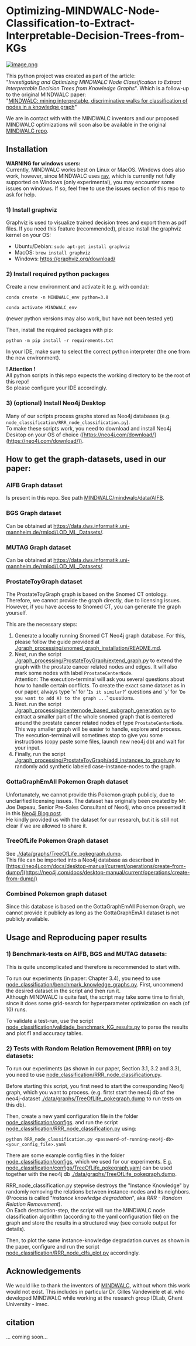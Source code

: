 # Optimizing-MINDWALC-Node-Classification-to-Extract-Interpretable-Decision-Trees-from-KGs

[![image.png](./title-img.png)](./title-img.png) 

This python project was created as part of the article: \
"_Investigating and Optimizing MINDWALC Node Classification to Extract Interpretable Decision Trees from Knowledge Graphs_".
Which is a follow-up to the original MINDWALC paper: \
"[MINDWALC: mining interpretable, discriminative walks for classification of nodes in a knowledge graph](https://bmcmedinformdecismak.biomedcentral.com/articles/10.1186/s12911-020-01134-w)"

We are in contact with with the MINDWALC inventors and our proposed MINDWALC optimizations will 
soon also be available in the original [MINDWALC repo](https://github.com/predict-idlab/MINDWALC). 

## Installation

**WARNING for windows users:** \
Currently, MINDWALC works best on Linux or MacOS. 
Windows does also work, however, since MINDWALC uses [ray](https://docs.ray.io/en/latest/ray-overview/installation.html), 
which is currently not fully supported on Windows (only experimental), you may encounter some issues on windows. 
If so, feel free to use the issues section of this repo to ask for help.

### 1) Install graphviz

Graphviz is used to visualize trained decision trees and export them as pdf files. 
If you need this feature (recommended), please install the graphviz kernel on your OS:

- Ubuntu/Debian: `sudo apt-get install graphviz`
- MacOS: `brew install graphviz`
- Windows: https://graphviz.org/download/

### 2) Install required python packages

Create a new environment and activate it (e.g. with conda):

```
conda create -n MINDWALC_env python=3.8
```
```
conda activate MINDWALC_env
```
(newer python versions may also work, but have not been tested yet)

Then, install the required packages with pip:

```
python -m pip install -r requirements.txt
```

In your IDE, make sure to select the correct python interpreter (the one from the new environment).

**! Attention !** \
All python scripts in this repo expects the working directory to be the root of this repo! \
So please configure your IDE accordingly.

### 3) (optional) Install Neo4j Desktop

Many of our scripts process graphs stored as Neo4j databases (e.g. `node_classification/RRR_node_classification.py`).\
To make these scripts work, you need to download and install Neo4j Desktop on your OS of choice ([https://neo4j.com/download/](https://neo4j.com/download/)).

## How to get the graph-datasets, used in our paper:

### AIFB Graph dataset
Is present in this repo. See path [MINDWALC/mindwalc/data/AIFB](MINDWALC/mindwalc/data/AIFB).

### BGS Graph dataset
Can be obtained at https://data.dws.informatik.uni-mannheim.de/rmlod/LOD_ML_Datasets/. 

### MUTAG Graph dataset
Can be obtained at https://data.dws.informatik.uni-mannheim.de/rmlod/LOD_ML_Datasets/. 

### ProstateToyGraph dataset

The ProstateToyGraph graph is based on the Snomed CT ontology. Therefore, we cannot provide the graph directly, due to licensing issues.
However, if you have access to Snomed CT, you can generate the graph yourself.

This are the necessary steps:
1. Generate a locally running Snomed CT Neo4j graph database. For this, please follow the guide provided at [./graph_processing/snomed_graph_installation/README.md](./graph_processing/snomed_graph_installation/README.md).
2. Next, run the script [./graph_processing/ProstateToyGraph/extend_graph.py](./graph_processing/ProstateToyGraph/extend_graph.py) to extend the graph with the prostate cancer related nodes and edges. It will also mark some nodes with label `ProstateCenterNode`. \
Attention: The execution-terminal will ask you several questions about how to handle certain conflicts. To create the exact same dataset as in our paper, always type '`n`' for '`Is it similar?`' questions and '`y`' for '`Do you want to add A) to the graph ...`' questions.
3. Next. run the script [./graph_processing/centernode_based_subgraph_generation.py](./graph_processing/centernode_based_subgraph_generation.py) to extract a smaller part of the whole snomed graph that is centered around the prostate cancer related nodes of type `ProstateCenterNode`. \
This way smaller graph will be easier to handle, explore and process. \
The execution-terminal will sometimes stop to give you some instructions (copy paste some files, launch new neo4j db) and wait for your input.
4. Finally, run the script [./graph_processing/ProstateToyGraph/add_instances_to_graph.py](./graph_processing/ProstateToyGraph/add_instances_to_graph.py) to randomly add synthetic labeled case-instance-nodes to the graph.

### GottaGraphEmAll Pokemon Graph dataset
Unfortunately, we cannot provide this Pokemon graph publicly, due to unclarified licensing issues. 
The dataset has originally been created by Mr. Joe Depeau, Senior Pre-Sales Consultant of Neo4j, who once presented it in this [Neo4j Blog post](https://neo4j.com/blog/pokegraph-gotta-graph-em-all/). \
He kindly provided us with the dataset for our research, but it is still not clear if we are allowed to share it.

### TreeOfLife Pokemon Graph dataset
See  [./data/graphs/TreeOfLife_pokegraph.dump](./data/graphs/TreeOfLife_pokegraph.dump). \
This file can be imported into a Neo4j database as described in [https://neo4j.com/docs/desktop-manual/current/operations/create-from-dump/](https://neo4j.com/docs/desktop-manual/current/operations/create-from-dump/)

### Combined Pokemon graph dataset
Since this database is based on the GottaGraphEmAll Pokemon Graph, we cannot provide it publicly 
as long as the GottaGraphEmAll dataset is not publicly available.

## Usage and Reproducing paper results

### 1) Benchmark-tests on AIFB, BGS and MUTAG datasets:

This is quite uncomplicated and therefore is recommended to start with. 

To run our experiments (in paper: Chapter 3.4), you need to use [node_classification/benchmark_knowledge_graphs.py](node_classification/benchmark_knowledge_graphs.py).
First, uncommend the desired dataset in the script and then run it. \
Although MINDWALC is quite fast, the script may take some time to finish, since it does some grid-search for hyperparameter optimization on each (of 10) runs.

To validate a test-run, use the script 
[node_classification/validade_benchmark_KG_results.py](node_classification/validade_benchmark_KG_results.py) 
to parse the results and plot f1 and accuracy tables. 

### 2) Tests with Random Relation Removement (RRR) on toy datasets:

To run our experiments (as shown in our paper, Section 3.1, 3.2 and 3.3), you need to use [node_classification/RRR_node_classification.py](node_classification/RRR_node_classification.py). 

Before starting this script, you first need to start the corresponding Neo4j graph, which you want to process. 
(e.g. firtst start the neo4j db of the neo4j-dataset [./data/graphs/TreeOfLife_pokegraph.dump](./data/graphs/TreeOfLife_pokegraph.dump) 
to run tests on this db).

Then, create a new yaml configuration file in the folder [node_classification/configs](node_classification/configs).
and run the script [node_classification/RRR_node_classification.py](node_classification/RRR_node_classification.py) using: 

```
python RRR_node_classification.py <password-of-running-neo4j-db> <your_config_file>.yaml
```

There are some example config files in the folder [node_classification/configs](node_classification/configs), 
which we used for our experiments. E.g. [node_classification/configs/TreeOfLife_pokegraph.yaml](node_classification/configs/TreeOfLife_pokegraph.yaml) 
can be used together with the neo4j db [./data/graphs/TreeOfLife_pokegraph.dump](./data/graphs/TreeOfLife_pokegraph.dump).

RRR_node_classification.py stepwise destroys the "Instance Knowledge" by randomly removing the relations between instance-nodes and its neighbors.
(Process is called "_instance knowledge degradation_", aka _RRR - Random Relation Removement_). \
On Each destruction-step, the script will run the MINDWALC node classification algorithm (according to the yaml configuration file) 
on the graph and store the results in a structured way (see console output for details).

Then, to plot the same instance-knowledge degradation curves as shown in the paper, 
configure and run the script 
[node_classification/RRR_node_clfs_plot.py](node_classification/RRR_node_clfs_plot.py) 
accordingly.

## Acknowledgements

We would like to thank the inventors of [MINDWALC](https://github.com/predict-idlab/MINDWALC), without whom this work would not exist. 
This includes in particular Dr. Gilles Vandewiele et al. 
who developed MINDWALC while working at the research group IDLab, Ghent University - imec.

## citation

... coming soon...






